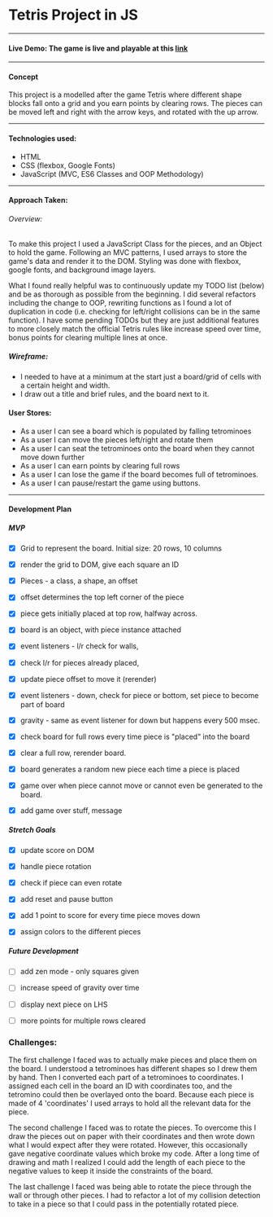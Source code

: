 # Tetris Project in JS
---

#### Live Demo: The game is live and playable at this [link](https://monicaleep.github.io/TetrisClone/)
---

#### Concept

This project is a modelled after the game Tetris where different shape blocks fall onto a grid and you earn points by clearing rows. The pieces can be moved left and right with the arrow keys, and rotated with the up arrow.

---

#### Technologies used:
- HTML
- CSS (flexbox, Google Fonts)
- JavaScript (MVC, ES6 Classes and OOP Methodology)

---


#### Approach Taken:

###### Overview:

To make this project I used a JavaScript Class for the pieces, and an Object to hold the game. Following an MVC patterns, I used arrays to store the game's data and render it to the DOM. Styling was done with flexbox, google fonts, and background image layers.

What I found really helpful was to continuously update my TODO list (below) and be as thorough as possible from the beginning. I did several refactors including the change to OOP, rewriting functions as I found a lot of duplication in code (i.e. checking for left/right collisions can be in the same function). I have some pending TODOs but they are just additional features to more closely match the official Tetris rules like increase speed over time, bonus points for clearing multiple lines at once.

##### Wireframe:
- I needed to have at a minimum at the start just a board/grid of cells with a certain height and width.
- I draw out a title and brief rules, and the board next to it.

#### User Stores:
- As a user I can see a board which is populated by falling tetrominoes
- As a user I can move the pieces left/right and rotate them
- As a user I can seat the tetrominoes onto the board when they cannot move down further
- As a user I can earn points by clearing full rows
- As a user I can lose the game if the board becomes full of tetrominoes.
- As a user I can pause/restart the game using buttons.

---
#### Development Plan

##### MVP

- [x] Grid to represent the board. Initial size: 20 rows, 10 columns
- [x] render the grid to DOM, give each square an ID
- [x] Pieces - a class,  a shape, an offset
- [x] offset determines the top left corner of the piece
- [x] piece gets initially placed at top row, halfway across.
- [x] board is an object, with piece instance attached
- [x] event listeners - l/r check for walls,
- [x] check l/r for pieces already placed,
- [x] update piece offset to move it (rerender)
- [x] event listeners - down, check for piece or bottom, set piece to become part of board
- [x] gravity - same as event listener for down but happens every 500 msec.
- [x] check board for full rows every time piece is "placed" into the board
- [x] clear a full row, rerender board.
- [x] board generates a random new piece each time a piece is placed
- [x] game over when piece cannot move or cannot even be generated to the board.
- [x] add game over stuff, message


##### Stretch Goals
- [x] update score on DOM
- [x] handle piece rotation
- [x] check if piece can even rotate
- [x] add reset and pause button
- [x] add 1 point to score for every time piece moves down
- [x] assign colors to the different pieces


##### Future Development
- [ ] add zen mode - only squares given
- [ ] increase speed of gravity over time
- [ ] display next piece on LHS
- [ ] more points for multiple rows cleared



### Challenges:
The first challenge I faced was to actually make pieces and place them on the board. I understood a tetrominoes has different shapes so I drew them by hand. Then I converted each part of a tetrominoes to coordinates. I assigned each cell in the board an ID with coordinates too, and the tetromino could then be overlayed onto the board. Because each piece is made of 4 'coordinates' I used arrays to hold all the relevant data for the piece.

The second challenge I faced was to rotate the pieces. To overcome this I draw the pieces out on paper with their coordinates and then wrote down what I would expect after they were rotated. However, this occasionally gave negative coordinate values which broke my code. After a long time of drawing and math I realized I could add the length of each piece to the negative values to keep it inside the constraints of the board.

The last challenge I faced was being able to rotate the piece through the wall or through other pieces. I had to refactor a lot of my collision detection to take in a piece so that I could pass in the potentially rotated piece.
